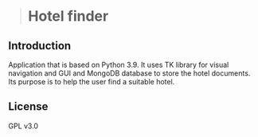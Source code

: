 > # Hotel finder

## Introduction

Application that is based on Python 3.9. It uses TK library for visual navigation and GUI and MongoDB database to store the hotel documents.
Its purpose is to help the user find a suitable hotel.

## License 

GPL v3.0